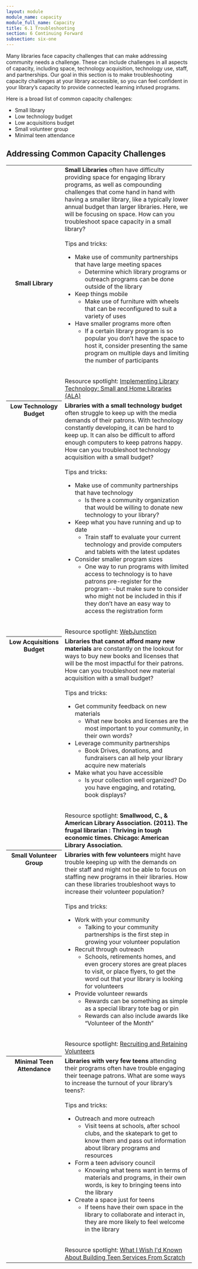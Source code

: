 ```yaml
---
layout: module
module_name: capacity
module_full_name: Capacity
title: 6.1 Troubleshooting
section: 6 Continuing Forward
subsection: six-one
---
```



Many libraries face capacity challenges that can make addressing community needs a challenge. These can include challenges in all aspects of capacity, including space, technology acquisition, technology use, staff, and partnerships. Our goal in this section is to make troubleshooting capacity challenges at your library accessible, so you can feel confident in your library’s capacity to provide connected learning infused programs.  

Here is a broad list of common capacity challenges: 
- Small library
- Low technology budget
- Low acquisitions budget
- Small volunteer group
- Minimal teen attendance

 
## Addressing Common Capacity Challenges

<table class="colorful-th">
  <tr><th width="30%">Small Library</th><td><b>Small Libraries</b> often have difficulty providing space for engaging library programs, as well as compounding challenges that come hand in hand with having a smaller library, like a typically lower annual budget than larger libraries. Here, we will be focusing on space. How can you troubleshoot space capacity in a small library?<br><br> 
Tips and tricks:
<ul><li>Make use of community partnerships that have large meeting spaces
   <ul><li>Determine which library programs or outreach programs can be done outside of the library</li></ul></li>
 <li>Keep things mobile
   <ul><li>Make use of furniture with wheels that can be reconfigured to suit a variety of uses</li></ul></li>
 <li>Have smaller programs more often
   <ul><li>If a certain library program is so popular you don’t have the space to host it, consider presenting the same program on multiple days and limiting the number of participants</li></ul></li>
</ul><br>
   Resource spotlight: <a href="http://libguides.ala.org/librarytech/small-libs" target="_blank">Implementing Library Technology: Small and Home Libraries (ALA)</a></td></tr>

<tr><th valign="top">Low Technology Budget</th><td><b>Libraries with a small technology budget</b> often struggle to keep up with the media demands of their patrons. With technology constantly developing, it can be hard to keep up. It can also be difficult to afford enough computers to keep patrons happy. How can you troubleshoot technology acquisition with a small budget?<br><br> 
Tips and tricks:
<ul><li>Make use of community partnerships that have technology
   <ul><li>Is there a community organization that would be willing to donate new technology to your library?</li></ul></li>
 <li>Keep what you have running and up to date
   <ul><li>Train staff to evaluate your current technology and provide computers and tablets with the latest updates</li></ul></li>
 <li>Consider smaller program sizes
   <ul><li>One way to run programs with limited access to technology is to have patrons pre-register for the program--but make sure to consider who might not be included in this if they don’t have an easy way to access the registration form</li></ul></li>
</ul><br>
   Resource spotlight: <a href="https://learn.webjunction.org/" target="_blank">WebJunction</a></td></tr>

<tr><th valign="top">Low Acquisitions Budget</th><td><b>Libraries that cannot afford many new materials</b> are constantly on the lookout for ways to buy new books and licenses that will be the most impactful for their patrons. How can you troubleshoot new material acquisition with a small budget? <br><br> 
Tips and tricks:
<ul><li>Get community feedback on new materials
   <ul><li>What new books and licenses are the most important to your community, in their own words?</li></ul></li>
 <li>Leverage community partnerships
   <ul><li>Book Drives, donations, and fundraisers can all help your library acquire new materials</li></ul></li>
 <li>Make what you have accessible
   <ul><li>Is your collection well organized? Do you have engaging, and rotating, book displays?</li></ul></li>
</ul><br>
  Resource spotlight: <b>Smallwood, C., & American Library Association. (2011). The frugal librarian : Thriving in tough economic times. Chicago: American Library Association.</b></td></tr>
  
 <tr><th valign="top">Small Volunteer Group</th><td><b>Libraries with few volunteers</b> might have trouble keeping up with the demands on their staff and might not be able to focus on staffing new programs in their libraries. How can these libraries troubleshoot ways to increase their volunteer population?<br><br> 
Tips and tricks:
<ul><li>Work with your community
   <ul><li>Talking to your community partnerships is the first step in growing your volunteer population</li></ul></li>
 <li>Recruit through outreach
   <ul><li>Schools, retirements homes, and even grocery stores are great places to visit, or place flyers, to get the word out that your library is looking for volunteers</li></ul></li>
 <li>Provide volunteer rewards
   <ul><li>Rewards can be something as simple as a special library tote bag or pin</li>
   <li>Rewards can also include awards like “Volunteer of the Month”</li></ul></li>
</ul><br>
   Resource spotlight: <a href="https://americanlibrariesmagazine.org/2016/05/31/recruiting-retaining-library-volunteers/" target="_blank">Recruiting and Retaining Volunteers</a></td></tr>

 <tr><th valign="top">Minimal Teen Attendance</th><td><b>Libraries with very few teens</b> attending their programs often have trouble engaging their teenage patrons. What are some ways to increase the turnout of your library’s teens?:<br><br> 
Tips and tricks:
<ul><li>Outreach and more outreach
   <ul><li>Visit teens at schools, after school clubs, and the skatepark to get to know them and pass out information about library programs and resources</li></ul></li>
 <li>Form a teen advisory council
   <ul><li>Knowing what teens want in terms of materials and programs, in their own words, is key to bringing teens into the library</li></ul></li>
 <li>Create a space just for teens
   <ul><li>If teens have their own space in the library to collaborate and interact in, they are more likely to feel welcome in the library</li></ul></li>
</ul><br>
   Resource spotlight: <a href="http://www.inthelibrarywiththeleadpipe.org/2013/what-i-wish-id-known-about-building-teen-services-from-scratch/" target="_blank">What I Wish I'd Known About Building Teen Services From Scratch</a></td></tr>
   
</table>
